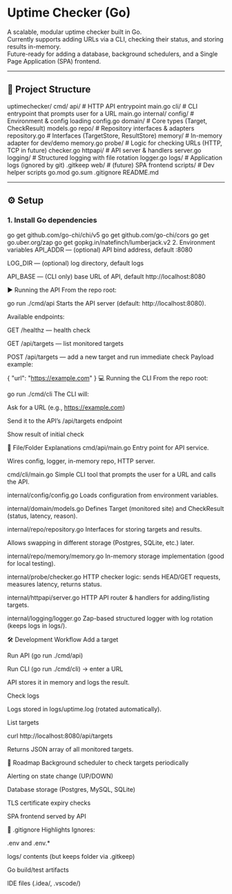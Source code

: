 

# Uptime Checker (Go)

A scalable, modular uptime checker built in Go.  
Currently supports adding URLs via a CLI, checking their status, and storing results in-memory.  
Future-ready for adding a database, background schedulers, and a Single Page Application (SPA) frontend.

---

## 📂 Project Structure

uptimechecker/
cmd/
api/ # HTTP API entrypoint
main.go
cli/ # CLI entrypoint that prompts user for a URL
main.go
internal/
config/ # Environment & config loading
config.go
domain/ # Core types (Target, CheckResult)
models.go
repo/ # Repository interfaces & adapters
repository.go # Interfaces (TargetStore, ResultStore)
memory/ # In-memory adapter for dev/demo
memory.go
probe/ # Logic for checking URLs (HTTP, TCP in future)
checker.go
httpapi/ # API server & handlers
server.go
logging/ # Structured logging with file rotation
logger.go
logs/ # Application logs (ignored by git)
.gitkeep
web/ # (future) SPA frontend
scripts/ # Dev helper scripts
go.mod
go.sum
.gitignore
README.md



---

## ⚙️ Setup

### 1. Install Go dependencies
go get github.com/go-chi/chi/v5
go get github.com/go-chi/cors
go get go.uber.org/zap
go get gopkg.in/natefinch/lumberjack.v2
2. Environment variables
API_ADDR — (optional) API bind address, default :8080

LOG_DIR — (optional) log directory, default logs

API_BASE — (CLI only) base URL of API, default http://localhost:8080

▶️ Running the API
From the repo root:


go run ./cmd/api
Starts the API server (default: http://localhost:8080).

Available endpoints:

GET /healthz — health check

GET /api/targets — list monitored targets

POST /api/targets — add a new target and run immediate check
Payload example:


{ "url": "https://example.com" }
💻 Running the CLI
From the repo root:


go run ./cmd/cli
The CLI will:

Ask for a URL (e.g., https://example.com)

Send it to the API’s /api/targets endpoint

Show result of initial check

📁 File/Folder Explanations
cmd/api/main.go
Entry point for API service.

Wires config, logger, in-memory repo, HTTP server.

cmd/cli/main.go
Simple CLI tool that prompts the user for a URL and calls the API.

internal/config/config.go
Loads configuration from environment variables.

internal/domain/models.go
Defines Target (monitored site) and CheckResult (status, latency, reason).

internal/repo/repository.go
Interfaces for storing targets and results.

Allows swapping in different storage (Postgres, SQLite, etc.) later.

internal/repo/memory/memory.go
In-memory storage implementation (good for local testing).

internal/probe/checker.go
HTTP checker logic: sends HEAD/GET requests, measures latency, returns status.

internal/httpapi/server.go
HTTP API router & handlers for adding/listing targets.

internal/logging/logger.go
Zap-based structured logger with log rotation (keeps logs in logs/).

🛠️ Development Workflow
Add a target

Run API (go run ./cmd/api)

Run CLI (go run ./cmd/cli) → enter a URL

API stores it in memory and logs the result.

Check logs

Logs stored in logs/uptime.log (rotated automatically).

List targets

curl http://localhost:8080/api/targets

Returns JSON array of all monitored targets.

📌 Roadmap
 Background scheduler to check targets periodically

 Alerting on state change (UP/DOWN)

 Database storage (Postgres, MySQL, SQLite)

 TLS certificate expiry checks

 SPA frontend served by API

🧹 .gitignore Highlights
Ignores:

.env and .env.*

logs/ contents (but keeps folder via .gitkeep)

Go build/test artifacts

IDE files (.idea/, .vscode/)

